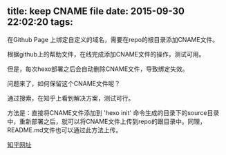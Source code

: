 title: keep CNAME file
date: 2015-09-30 22:02:20
tags:
---
在Github Page 上绑定自定义的域名，需要在repo的根目录添加CNAME文件。

根据github上的帮助文件，在线完成添加CNAME文件的操作，测试可用。

但是，每次hexo部署之后会自动删除CNAME文件，导致绑定失效。

问题来了，如何保留这个CNAME文件呢？


通过搜索，在知乎上看到解决方案，测试可行。

方法是：直接将CNAME文件添加到 'hexo init' 命令生成的目录下的source目录中，重新部署之后，就可以将CNAME文件上传到repo的跟目录中。同理，README.md文件也可以通过此方法上传。

[知乎网址](http://www.zhihu.com/question/28814437)
